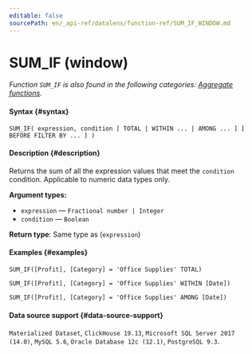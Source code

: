 ```yaml
---
editable: false
sourcePath: en/_api-ref/datalens/function-ref/SUM_IF_WINDOW.md
---
```


# SUM_IF (window)

_Function `SUM_IF` is also found in the following categories: [Aggregate functions](SUM_IF.md)._

#### Syntax {#syntax}


```
SUM_IF( expression, condition [ TOTAL | WITHIN ... | AMONG ... ] [ BEFORE FILTER BY ... ] )
```

#### Description {#description}
Returns the sum of all the expression values that meet the `condition` condition. Applicable to numeric data types only.

**Argument types:**
- `expression` — `Fractional number | Integer`
- `condition` — `Boolean`


**Return type**: Same type as (`expression`)

#### Examples {#examples}

```
SUM_IF([Profit], [Category] = 'Office Supplies' TOTAL)
```

```
SUM_IF([Profit], [Category] = 'Office Supplies' WITHIN [Date])
```

```
SUM_IF([Profit], [Category] = 'Office Supplies' AMONG [Date])
```


#### Data source support {#data-source-support}

`Materialized Dataset`, `ClickHouse 19.13`, `Microsoft SQL Server 2017 (14.0)`, `MySQL 5.6`, `Oracle Database 12c (12.1)`, `PostgreSQL 9.3`.
